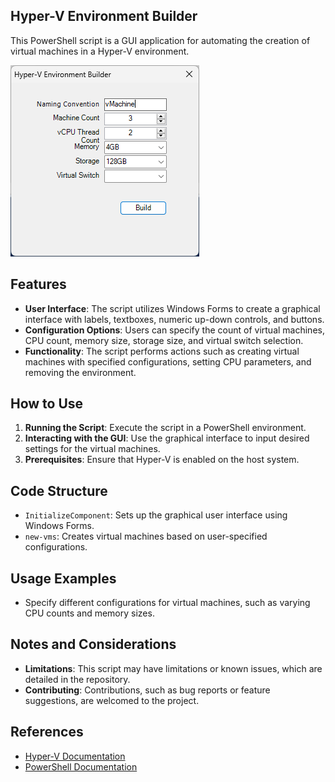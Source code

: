 ## Hyper-V Environment Builder

This PowerShell script is a GUI application for automating the creation of virtual machines in a Hyper-V environment.

![screenshot](assets/environmentBuilderUI.png)

## Features

- **User Interface**: The script utilizes Windows Forms to create a graphical interface with labels, textboxes, numeric up-down controls, and buttons.
- **Configuration Options**: Users can specify the count of virtual machines, CPU count, memory size, storage size, and virtual switch selection.
- **Functionality**: The script performs actions such as creating virtual machines with specified configurations, setting CPU parameters, and removing the environment.

## How to Use

1. **Running the Script**: Execute the script in a PowerShell environment.
2. **Interacting with the GUI**: Use the graphical interface to input desired settings for the virtual machines.
3. **Prerequisites**: Ensure that Hyper-V is enabled on the host system.

## Code Structure

- `InitializeComponent`: Sets up the graphical user interface using Windows Forms.
- `new-vms`: Creates virtual machines based on user-specified configurations.

## Usage Examples

- Specify different configurations for virtual machines, such as varying CPU counts and memory sizes.

## Notes and Considerations

- **Limitations**: This script may have limitations or known issues, which are detailed in the repository.
- **Contributing**: Contributions, such as bug reports or feature suggestions, are welcomed to the project.

## References

- [Hyper-V Documentation](https://docs.microsoft.com/en-us/virtualization/hyper-v-on-windows/)
- [PowerShell Documentation](https://docs.microsoft.com/en-us/powershell/)
